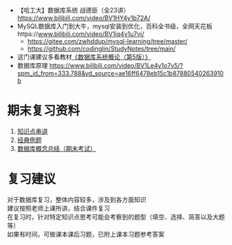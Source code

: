 - 【哈工大】数据库系统 战德臣（全23讲）https://www.bilibili.com/video/BV1HY4y1b72A/
- MySQL数据库入门到大牛，mysql安装到优化，百科全书级，全网天花板https://www.bilibili.com/video/BV1iq4y1u7vj/
  - https://gitee.com/zwhddup/mysql-learning/tree/master/
  - https://github.com/codinglin/StudyNotes/tree/main/
- 这门课建议多看教材[《数据库系统概论（第5版）》](https://book.douban.com/subject/26317662/)
- 数据库原理 https://www.bilibili.com/video/BV1Le4y1o7v5/?spm_id_from=333.788&vd_source=ae16ff6478eb15c1b87880540263910b



# 期末复习资料

1. [知识点串讲](https://note.youdao.com/s/IBeEbWny)
2. [经典例题](https://note.youdao.com/s/STEhJl5R1)
3. [数据库概念总结（期末考试）](https://blog.csdn.net/Cyril_KI/article/details/121709053?ops_request_misc=%257B%2522request%255Fid%2522%253A%2522170027927116800186517452%2522%252C%2522scm%2522%253A%252220140713.130102334.pc%255Fblog.%2522%257D&request_id=170027927116800186517452&biz_id=0&utm_medium=distribute.pc_search_result.none-task-blog-2~blog~first_rank_ecpm_v1~rank_v31_ecpm-1-121709053-null-null.nonecase&utm_term=%E6%95%B0%E6%8D%AE%E5%BA%93%E6%A6%82%E5%BF%B5%E6%80%BB%E7%BB%93&spm=1018.2226.3001.4450)



# 复习建议

对于数据库复习，整体内容较多，涉及到各方面知识  
建议按照老师上课所讲，结合课件复习  
在复习时，针对特定知识点思考可能会考察到的题型（填空、选择、简答以及大题等）  
如果有时间，可做课本课后习题，已附上课本习题参考答案